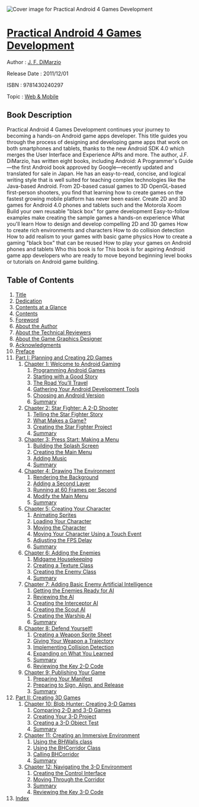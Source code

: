 ![Cover image for Practical Android 4 Games Development](https://imgdetail.ebookreading.net/cover/cover/web_mobile/EB9781430240297.jpg)

[Practical Android 4 Games Development](https://ebookreading.net/view/book/Practical+Android+4+Games+Development-EB9781430240297_1.html "Practical Android 4 Games Development")
====================================================================================================================

Author : [J. F. DiMarzio](https://ebookreading.net/search/author/J.+F.+DiMarzio)

Release Date : 2011/12/01

ISBN : 9781430240297

Topic : [Web & Mobile](https://ebookreading.net/search/category/web-mobile)

Book Description
-----------------

Practical Android 4 Games Development continues your journey to becoming a hands-on Android game apps developer. This title guides you through the process of designing and developing game apps that work on both smartphones and tablets, thanks to the new Android SDK 4.0 which merges the User Interface and Experience APIs and more. 
The author, J.F. DiMarzio, has written eight books, including Android: A Programmer's Guide—the first Android book approved by Google—recently updated and translated for sale in Japan. He has an easy-to-read, concise, and logical writing style that is well suited for teaching complex technologies like the Java-based Android.
From 2D-based casual games to 3D OpenGL-based first-person shooters, you find that learning how to create games on the fastest growing mobile platform has never been easier.
Create 2D and 3D games for Android 4.0 phones and tablets such and the Motorola Xoom
Build your own reusable "black box" for game development
Easy-to-follow examples make creating the sample games a hands-on experience
What you'll learn
How to design and develop compelling 2D and 3D games
How to create rich environments and characters
How to do collision detection
How to add realism to your games with basic game physics
How to create a gaming "black box" that can be reused
How to play your games on Android phones and tablets
Who this book is for
This book is for aspiring Android game app developers who are ready to move beyond beginning level books or tutorials on Android game building. 
              
Table of Contents
-----------------

1. [Title](https://ebookreading.net/view/book/Practical+Android+4+Games+Development-EB9781430240297_2.html)
1. [Dedication](https://ebookreading.net/view/book/Practical+Android+4+Games+Development-EB9781430240297_4.html)
1. [Contents at a Glance](https://ebookreading.net/view/book/Practical+Android+4+Games+Development-EB9781430240297_5.html#contents_at_a_glanc)
1. [Contents](https://ebookreading.net/view/book/Practical+Android+4+Games+Development-EB9781430240297_6.html#contents)
1. [Foreword](https://ebookreading.net/view/book/Practical+Android+4+Games+Development-EB9781430240297_7.html#foreword)
1. [About the Author](https://ebookreading.net/view/book/Practical+Android+4+Games+Development-EB9781430240297_8.html#about_the_author)
1. [About the Technical Reviewers](https://ebookreading.net/view/book/Practical+Android+4+Games+Development-EB9781430240297_9.html#about_the_technical)
1. [About the Game Graphics Designer](https://ebookreading.net/view/book/Practical+Android+4+Games+Development-EB9781430240297_10.html#about_the_game_grap)
1. [Acknowledgments](https://ebookreading.net/view/book/Practical+Android+4+Games+Development-EB9781430240297_11.html#acknowledgments)
1. [Preface](https://ebookreading.net/view/book/Practical+Android+4+Games+Development-EB9781430240297_12.html#preface)
1. [Part I: Planning and Creating 2D Games](https://ebookreading.net/view/book/Practical+Android+4+Games+Development-EB9781430240297_13.html#p1)
    1. [Chapter 1: Welcome to Android Gaming](https://ebookreading.net/view/book/Practical+Android+4+Games+Development-EB9781430240297_14.html#ch1)
        1. [Programming Android Games](https://ebookreading.net/view/book/Practical+Android+4+Games+Development-EB9781430240297_14.html#s0-00)
        1. [Starting with a Good Story](https://ebookreading.net/view/book/Practical+Android+4+Games+Development-EB9781430240297_14.html#s1-01)
        1. [The Road You’ll Travel](https://ebookreading.net/view/book/Practical+Android+4+Games+Development-EB9781430240297_14.html#s4-04)
        1. [Gathering Your Android Development Tools](https://ebookreading.net/view/book/Practical+Android+4+Games+Development-EB9781430240297_14.html#s5-05)
        1. [Choosing an Android Version](https://ebookreading.net/view/book/Practical+Android+4+Games+Development-EB9781430240297_14.html#s7-07)
        1. [Summary](https://ebookreading.net/view/book/Practical+Android+4+Games+Development-EB9781430240297_14.html#s8-08)
    1. [Chapter 2: Star Fighter: A 2-D Shooter](https://ebookreading.net/view/book/Practical+Android+4+Games+Development-EB9781430240297_15.html#ch2)
        1. [Telling the Star Fighter Story](https://ebookreading.net/view/book/Practical+Android+4+Games+Development-EB9781430240297_15.html#s9-09)
        1. [What Makes a Game?](https://ebookreading.net/view/book/Practical+Android+4+Games+Development-EB9781430240297_15.html#s10-010)
        1. [Creating the Star Fighter Project](https://ebookreading.net/view/book/Practical+Android+4+Games+Development-EB9781430240297_15.html#s14-014)
        1. [Summary](https://ebookreading.net/view/book/Practical+Android+4+Games+Development-EB9781430240297_15.html#s15-015)
    1. [Chapter 3: Press Start: Making a Menu](https://ebookreading.net/view/book/Practical+Android+4+Games+Development-EB9781430240297_16.html#ch3)
        1. [Building the Splash Screen](https://ebookreading.net/view/book/Practical+Android+4+Games+Development-EB9781430240297_16.html#s16-016)
        1. [Creating the Main Menu](https://ebookreading.net/view/book/Practical+Android+4+Games+Development-EB9781430240297_16.html#s23-023)
        1. [Adding Music](https://ebookreading.net/view/book/Practical+Android+4+Games+Development-EB9781430240297_16.html#s28-028)
        1. [Summary](https://ebookreading.net/view/book/Practical+Android+4+Games+Development-EB9781430240297_16.html#s31-031)
    1. [Chapter 4: Drawing The Environment](https://ebookreading.net/view/book/Practical+Android+4+Games+Development-EB9781430240297_17.html#ch4)
        1. [Rendering the Background](https://ebookreading.net/view/book/Practical+Android+4+Games+Development-EB9781430240297_17.html#s32-032)
        1. [Adding a Second Layer](https://ebookreading.net/view/book/Practical+Android+4+Games+Development-EB9781430240297_17.html#s37-037)
        1. [Running at 60 Frames per Second](https://ebookreading.net/view/book/Practical+Android+4+Games+Development-EB9781430240297_17.html#s42-042)
        1. [Modify the Main Menu](https://ebookreading.net/view/book/Practical+Android+4+Games+Development-EB9781430240297_17.html#s45-045)
        1. [Summary](https://ebookreading.net/view/book/Practical+Android+4+Games+Development-EB9781430240297_17.html#s46-046)
    1. [Chapter 5: Creating Your Character](https://ebookreading.net/view/book/Practical+Android+4+Games+Development-EB9781430240297_18.html#ch5)
        1. [Animating Sprites](https://ebookreading.net/view/book/Practical+Android+4+Games+Development-EB9781430240297_18.html#s47-047)
        1. [Loading Your Character](https://ebookreading.net/view/book/Practical+Android+4+Games+Development-EB9781430240297_18.html#s48-048)
        1. [Moving the Character](https://ebookreading.net/view/book/Practical+Android+4+Games+Development-EB9781430240297_18.html#s52-052)
        1. [Moving Your Character Using a Touch Event](https://ebookreading.net/view/book/Practical+Android+4+Games+Development-EB9781430240297_18.html#s60-060)
        1. [Adjusting the FPS Delay](https://ebookreading.net/view/book/Practical+Android+4+Games+Development-EB9781430240297_18.html#s63-063)
        1. [Summary](https://ebookreading.net/view/book/Practical+Android+4+Games+Development-EB9781430240297_18.html#s64-064)
    1. [Chapter 6: Adding the Enemies](https://ebookreading.net/view/book/Practical+Android+4+Games+Development-EB9781430240297_19.html#ch6)
        1. [Midgame Housekeeping](https://ebookreading.net/view/book/Practical+Android+4+Games+Development-EB9781430240297_19.html#s65-065)
        1. [Creating a Texture Class](https://ebookreading.net/view/book/Practical+Android+4+Games+Development-EB9781430240297_19.html#s66-066)
        1. [Creating the Enemy Class](https://ebookreading.net/view/book/Practical+Android+4+Games+Development-EB9781430240297_19.html#s67-067)
        1. [Summary](https://ebookreading.net/view/book/Practical+Android+4+Games+Development-EB9781430240297_19.html#s71-071)
    1. [Chapter 7: Adding Basic Enemy Artificial Intelligence](https://ebookreading.net/view/book/Practical+Android+4+Games+Development-EB9781430240297_20.html#ch7)
        1. [Getting the Enemies Ready for AI](https://ebookreading.net/view/book/Practical+Android+4+Games+Development-EB9781430240297_20.html#s72-072)
        1. [Reviewing the AI](https://ebookreading.net/view/book/Practical+Android+4+Games+Development-EB9781430240297_20.html#s76-076)
        1. [Creating the Interceptor AI](https://ebookreading.net/view/book/Practical+Android+4+Games+Development-EB9781430240297_20.html#s80-080)
        1. [Creating the Scout AI](https://ebookreading.net/view/book/Practical+Android+4+Games+Development-EB9781430240297_20.html#s84-084)
        1. [Creating the Warship AI](https://ebookreading.net/view/book/Practical+Android+4+Games+Development-EB9781430240297_20.html#s87-087)
        1. [Summary](https://ebookreading.net/view/book/Practical+Android+4+Games+Development-EB9781430240297_20.html#s88-088)
    1. [Chapter 8: Defend Yourself!](https://ebookreading.net/view/book/Practical+Android+4+Games+Development-EB9781430240297_21.html#ch8)
        1. [Creating a Weapon Sprite Sheet](https://ebookreading.net/view/book/Practical+Android+4+Games+Development-EB9781430240297_21.html#s89-089)
        1. [Giving Your Weapon a Trajectory](https://ebookreading.net/view/book/Practical+Android+4+Games+Development-EB9781430240297_21.html#s91-091)
        1. [Implementing Collision Detection](https://ebookreading.net/view/book/Practical+Android+4+Games+Development-EB9781430240297_21.html#s98-098)
        1. [Expanding on What You Learned](https://ebookreading.net/view/book/Practical+Android+4+Games+Development-EB9781430240297_21.html#s103-0103)
        1. [Summary](https://ebookreading.net/view/book/Practical+Android+4+Games+Development-EB9781430240297_21.html#s104-0104)
        1. [Reviewing the Key 2-D Code](https://ebookreading.net/view/book/Practical+Android+4+Games+Development-EB9781430240297_21.html#s105-0105)
    1. [Chapter 9: Publishing Your Game](https://ebookreading.net/view/book/Practical+Android+4+Games+Development-EB9781430240297_22.html#ch9)
        1. [Preparing Your Manifest](https://ebookreading.net/view/book/Practical+Android+4+Games+Development-EB9781430240297_22.html#s106-0106)
        1. [Preparing to Sign, Align, and Release](https://ebookreading.net/view/book/Practical+Android+4+Games+Development-EB9781430240297_22.html#s107-0107)
        1. [Summary](https://ebookreading.net/view/book/Practical+Android+4+Games+Development-EB9781430240297_22.html#s110-0110)
1. [Part II: Creating 3D Games](https://ebookreading.net/view/book/Practical+Android+4+Games+Development-EB9781430240297_23.html#p3)
    1. [Chapter 10: Blob Hunter: Creating 3-D Games](https://ebookreading.net/view/book/Practical+Android+4+Games+Development-EB9781430240297_24.html#ch10)
        1. [Comparing 2-D and 3-D Games](https://ebookreading.net/view/book/Practical+Android+4+Games+Development-EB9781430240297_24.html#s111-0111)
        1. [Creating Your 3-D Project](https://ebookreading.net/view/book/Practical+Android+4+Games+Development-EB9781430240297_24.html#s112-0112)
        1. [Creating a 3-D Object Test](https://ebookreading.net/view/book/Practical+Android+4+Games+Development-EB9781430240297_24.html#s117-0117)
        1. [Summary](https://ebookreading.net/view/book/Practical+Android+4+Games+Development-EB9781430240297_24.html#s125-0125)
    1. [Chapter 11: Creating an Immersive Environment](https://ebookreading.net/view/book/Practical+Android+4+Games+Development-EB9781430240297_25.html#ch11)
        1. [Using the BHWalls class](https://ebookreading.net/view/book/Practical+Android+4+Games+Development-EB9781430240297_25.html#s126-0126)
        1. [Using the BHCorridor Class](https://ebookreading.net/view/book/Practical+Android+4+Games+Development-EB9781430240297_25.html#s128-0128)
        1. [Calling BHCorridor](https://ebookreading.net/view/book/Practical+Android+4+Games+Development-EB9781430240297_25.html#s131-0131)
        1. [Summary](https://ebookreading.net/view/book/Practical+Android+4+Games+Development-EB9781430240297_25.html#s132-0132)
    1. [Chapter 12: Navigating the 3-D Environment](https://ebookreading.net/view/book/Practical+Android+4+Games+Development-EB9781430240297_26.html#ch12)
        1. [Creating the Control Interface](https://ebookreading.net/view/book/Practical+Android+4+Games+Development-EB9781430240297_26.html#s133-0133)
        1. [Moving Through the Corridor](https://ebookreading.net/view/book/Practical+Android+4+Games+Development-EB9781430240297_26.html#s136-0136)
        1. [Summary](https://ebookreading.net/view/book/Practical+Android+4+Games+Development-EB9781430240297_26.html#s138-0138)
        1. [Reviewing the Key 3-D Code](https://ebookreading.net/view/book/Practical+Android+4+Games+Development-EB9781430240297_26.html#s139-0139)
1. [Index](https://ebookreading.net/view/book/Practical+Android+4+Games+Development-EB9781430240297_27.html#index)
